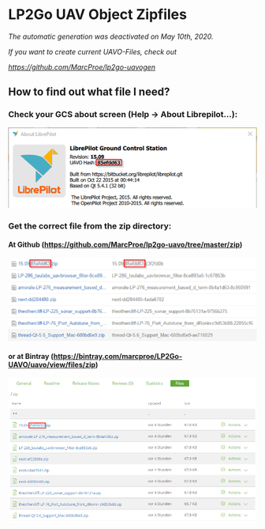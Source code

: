# LP2Go UAV Object Zipfiles

_The automatic generation was deactivated on May 10th, 2020._

_If you want to create current UAVO-Files, check out_

_https://github.com/MarcProe/lp2go-uavogen_

## How to find out what file I need?

### Check your GCS about screen (Help -> About Librepilot...):

![About Screen](https://raw.githubusercontent.com/MarcProe/lp2go-uavo/master/wiki/about.png)

### Get the correct file from the zip directory:

#### At Github (https://github.com/MarcProe/lp2go-uavo/tree/master/zip)

![Github](https://raw.githubusercontent.com/MarcProe/lp2go-uavo/master/wiki/file.png)

#### or at Bintray (https://bintray.com/marcproe/LP2Go-UAVO/uavo/view/files/zip)

![Bintray](https://raw.githubusercontent.com/MarcProe/lp2go-uavo/master/wiki/bintray.png)
